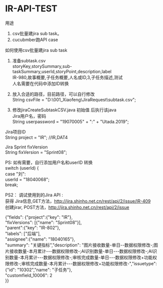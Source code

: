 # IR-API-TEST

用途
1. csv批量建jira sub task。<br>
2. cucubmber跑API case<br>


如何使用csv批量建jira sub task<br>
1. 准备subtask.csv<br>
storyKey,storySummary,sub-taskSummary,userId,storyPoint,description,label<br>
IR-980,故事概要,子任务概要,人名或ID,3,子任务描述,测试<br>
人名需要在代码中添加ID转换<br>

2. 放入合适的路径，目前路径，可以自行修改<br>
String csvFile = "D:\\001_Xiaofeng\\JiraRequest\\subtask.csv";<br>

3. 修改jiraCreateSubtaskCSV.java 初始值 后执行该java<br>
Jira用户名，密码<br>
String userpassword = "19070005" + ":" + "Utada.2019";  <br>

Jira项目ID<br>
String project = "IR"; //IR,DAT4 <br>

Jira Sprint fixVersion<br>
String fixVersion = "Sprint08";<br>

PS: 如有需要，自行添加用户名和userID 转换<br>
switch (userId) {<br>
            case "刘":<br>
                userId = "18040068";<br>
                break;<br>

PS2： 调试使用到的Jira API :<br>
获得 Jira信息,GET方法，http://jira.shinho.net.cn/rest/api/2/issue/IR-409<br>
创建jirar, POST方法，http://jira.shinho.net.cn/rest/api/2/issue<br>

{"fields": {"project":{"key": "IR"},<br>
"fixVersions": [{"name": "Sprint08"}],<br>
"parent":{"key": "IR-802"},<br>
"labels": ["后端"],<br>
"assignee":{"name": "18040165"},<br>
"summary": "关键指标","description": "图片接收数量-单日--数据权限修改-;图片接收数量-本月累计---数据权限修改-;AI识别数量-单日---数据权限修改-;AI识别数量-本月累计---数据权限修改-;审核完成数量-单日---数据权限修改+功能权限修改-;审核完成数量-本月累计---数据权限修改+功能权限修改-","issuetype":{"id": "10302","name": "子任务"},<br>
"customfield_10006": 2<br>
}}<br>

        
